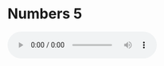 # Numbers 5

<audio controls>
  <source src="https://openbible.com/audio/hays/BSB_04_Num_005_H.mp3" type="audio/mp3" />
  <a href="https://openbible.com/audio/hays/BSB_04_Num_005_H.mp3" download="https://openbible.com/audio/hays/BSB_04_Num_005_H.mp3">Download MP3 audio</a>.
</audio>

<!--@include: @/bible/translations/bsb/04_num/verses/005.md-->